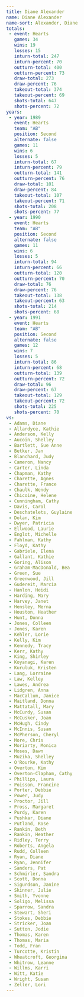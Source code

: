 ```yaml
---
title: Diane Alexander
name: Diane Alexander
name-sort: Alexander, Diane
totals:
 - event: Hearts
   games: 34
   wins: 19
   losses: 15
   inturn-total: 247
   inturn-percent: 70
   outturn-total: 400
   outturn-percent: 73
   draw-total: 273
   draw-percent: 76
   takeout-total: 374
   takeout-percent: 69
   shots-total: 647
   shots-percent: 72
years:
 - year: 1989
   event: Hearts
   team: "AB"
   position: Second
   alternate: false
   games: 11
   wins: 6
   losses: 5
   inturn-total: 67
   inturn-percent: 79
   outturn-total: 141
   outturn-percent: 76
   draw-total: 101
   draw-percent: 84
   takeout-total: 107
   takeout-percent: 71
   shots-total: 208
   shots-percent: 77
 - year: 1990
   event: Hearts
   team: "AB"
   position: Second
   alternate: false
   games: 11
   wins: 6
   losses: 5
   inturn-total: 94
   inturn-percent: 66
   outturn-total: 120
   outturn-percent: 70
   draw-total: 76
   draw-percent: 76
   takeout-total: 138
   takeout-percent: 63
   shots-total: 214
   shots-percent: 68
 - year: 1991
   event: Hearts
   team: "AB"
   position: Second
   alternate: false
   games: 12
   wins: 7
   losses: 5
   inturn-total: 86
   inturn-percent: 68
   outturn-total: 139
   outturn-percent: 72
   draw-total: 96
   draw-percent: 67
   takeout-total: 129
   takeout-percent: 72
   shots-total: 225
   shots-percent: 70
vs:
 - Adams, Diane
 - Allardyce, Kathie
 - Anderson, Kelly
 - Aucoin, Shelley
 - Bartlett, Sue Anne
 - Betker, Jan
 - Blanchard, Judy
 - Cameron, Nancy
 - Carter, Linda
 - Chapman, Kathy
 - Charette, Agnes
 - Charette, France
 - Chaulk, Wendy
 - Chicoine, Helene
 - Cunningham, Cathy
 - Davis, Carol
 - Deschatelets, Guylaine
 - Dolan, Kim
 - Dwyer, Patricia
 - Ellwood, Laurie
 - Englot, Michelle
 - Fahlman, Kathy
 - Floyd, Kathy
 - Gabriele, Elena
 - Gallant, Kathie
 - Goring, Alison
 - Graham-MacDonald, Bea
 - Green, Sue
 - Greenwood, Jill
 - Gudereit, Marcia
 - Hanlon, Heidi
 - Harding, Mary
 - Harvey, Janet
 - Hensley, Merna
 - Houston, Heather
 - Hunt, Donna
 - Jones, Colleen
 - Jones, Karen
 - Kehler, Lorie
 - Kelly, Kim
 - Kennedy, Tracy
 - Kerr, Kathy
 - King, Shirley
 - Koyanagi, Karen
 - Kuruluk, Kristen
 - Lang, Lorraine
 - Law, Kelley
 - Lawes, Andrea
 - Lidgren, Anna
 - MacCallum, Janice
 - Maitland, Donna
 - Mattatall, Mary
 - McCurdy, Susan
 - McCusker, Joan
 - McHugh, Cindy
 - McInnis, Susan
 - McPherson, Cheryl
 - More, Chris
 - Moriarty, Monica
 - Moses, Dawn
 - Muzika, Shelley
 - O'Rourke, Kathy
 - Overton, Kim
 - Overton-Clapham, Cathy
 - Phillips, Laura
 - Poisson, Francine
 - Porter, Debbie
 - Power, Judy
 - Proctor, Jill
 - Pross, Margaret
 - Purdy, Karen
 - Pushkar, Diane
 - Putland, Rose
 - Rankin, Beth
 - Rankin, Heather
 - Ridley, Terry
 - Roberts, Angela
 - Rudd, Colleen
 - Ryan, Diane
 - Ryan, Jennifer
 - Sanders, Pat
 - Schmirler, Sandra
 - Scott, Donna
 - Sigurdson, Janine
 - Skinner, Julie
 - Smith, Yvonne
 - Soligo, Melissa
 - Sparrow, Sandra
 - Stewart, Sheri
 - Stokes, Debbie
 - Stricker, Joan
 - Sutton, Jodie
 - Thomas, Karen
 - Thomas, Maria
 - Todd, Fran
 - Turcotte, Kristin
 - Wheatcroft, Georgina
 - Whitrow, Leanne
 - Willms, Karri
 - Witt, Katie
 - Wright, Susan
 - Zeller, Lori
---
```

